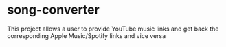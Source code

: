 # song-converter
This project allows a user to provide YouTube music links and get back the corresponding Apple Music/Spotify links and vice versa
